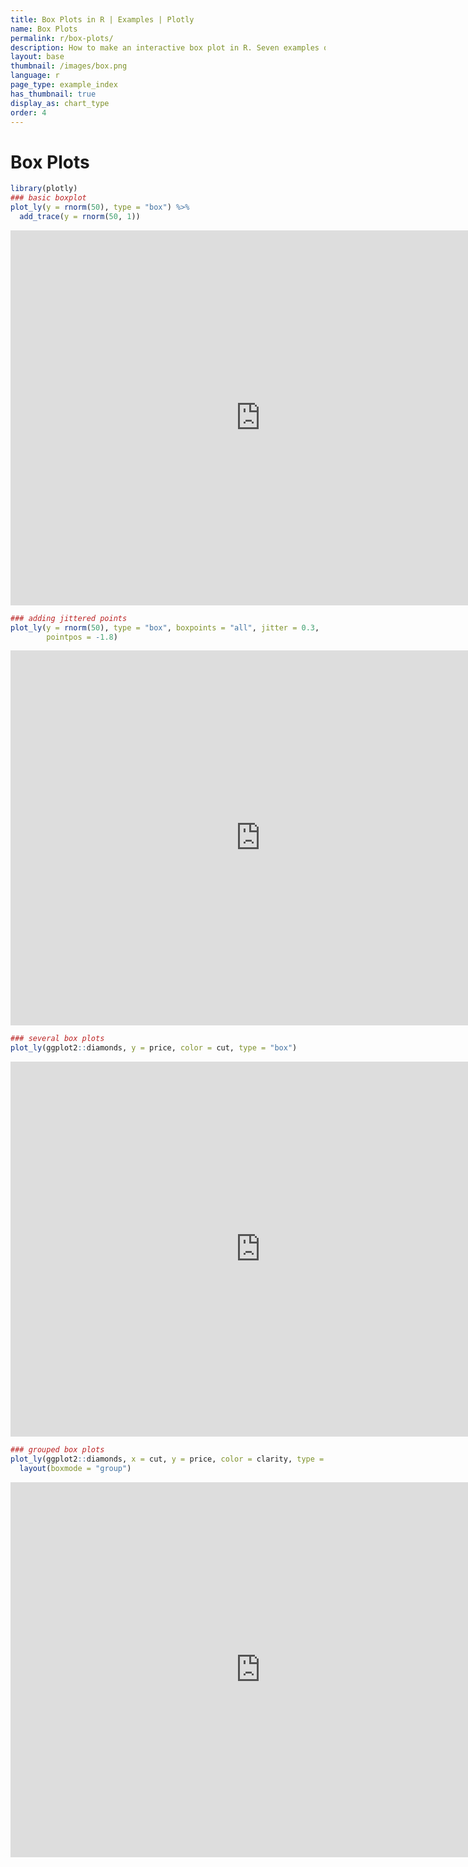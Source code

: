 ```yaml
---
title: Box Plots in R | Examples | Plotly
name: Box Plots
permalink: r/box-plots/
description: How to make an interactive box plot in R. Seven examples of box plots in R that are grouped, colored, and display the underlying data distribution.
layout: base
thumbnail: /images/box.png
language: r
page_type: example_index
has_thumbnail: true
display_as: chart_type
order: 4
---
```



# Box Plots


```r
library(plotly)
### basic boxplot
plot_ly(y = rnorm(50), type = "box") %>%
  add_trace(y = rnorm(50, 1))
```

<iframe height="600" id="igraph" scrolling="no" seamless="seamless" src="https://plot.ly/~RPlotBot/197.embed" width="800" frameBorder="0"></iframe>

```r
### adding jittered points
plot_ly(y = rnorm(50), type = "box", boxpoints = "all", jitter = 0.3,
        pointpos = -1.8)
```

<iframe height="600" id="igraph" scrolling="no" seamless="seamless" src="https://plot.ly/~RPlotBot/199.embed" width="800" frameBorder="0"></iframe>

```r
### several box plots
plot_ly(ggplot2::diamonds, y = price, color = cut, type = "box")
```

<iframe height="600" id="igraph" scrolling="no" seamless="seamless" src="https://plot.ly/~RPlotBot/201.embed" width="800" frameBorder="0"></iframe>

```r
### grouped box plots
plot_ly(ggplot2::diamonds, x = cut, y = price, color = clarity, type = "box") %>%
  layout(boxmode = "group")
```

<iframe height="600" id="igraph" scrolling="no" seamless="seamless" src="https://plot.ly/~RPlotBot/203.embed" width="800" frameBorder="0"></iframe>
